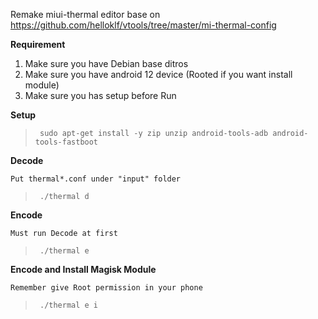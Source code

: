 Remake miui-thermal editor base on https://github.com/helloklf/vtools/tree/master/mi-thermal-config

**Requirement**
1. Make sure you have Debian base ditros
2. Make sure you have android 12 device (Rooted if you want install module)
3. Make sure you has setup before Run

**Setup**
>      sudo apt-get install -y zip unzip android-tools-adb android-tools-fastboot

**Decode**

`Put thermal*.conf under "input" folder`
>      ./thermal d

**Encode**

`Must run Decode at first`
>      ./thermal e

**Encode and Install Magisk Module**

`Remember give Root permission in your phone`
>      ./thermal e i

